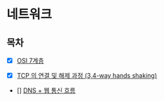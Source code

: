 # 네트워크

## 목차

- [x] [OSI 7계층](./network_osi_7.md)

- [x] [TCP 의 연결 및 해제 과정 (3,4-way hands shaking)](./network_handshake.md)

- [] [DNS + 웹 통신 흐름]()
